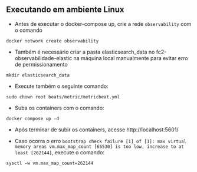 ## Executando em ambiente Linux
- Antes de executar o docker-compose up, crie a rede `observability` com o comando
~~~shell
docker network create observability 
~~~

- Também é necessário criar a pasta elasticsearch_data no fc2-observabilidade-elastic na máquina local manualmente para evitar erro de permissionamento
~~~shell
mkdir elasticsearch_data
~~~

- Execute também o seguinte comando:
~~~shell
sudo chown root beats/metric/metricbeat.yml
~~~

- Suba os containers com o comando:
~~~shell
docker compose up -d
~~~

- Após terminar de subir os containers, acesse http://localhost:5601/

- Caso ocorra o erro `bootstrap check failure [1] of [1]: max virtual memory areas vm.max_map_count [65530] is too low, increase to at least [262144]`, execute o comando: 
~~~shell
sysctl -w vm.max_map_count=262144
~~~
